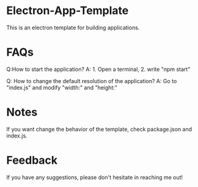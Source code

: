 # Electron-App-Template
This is an electron template for building applications.

# FAQs
Q:How to start the application?
A: 1. Open a terminal, 2. write "npm start"

Q: How to change the default resolution of the application?
A: Go to "index.js" and modify "width:" and "height:"

# Notes
If you want change the behavior of the template, check package.json and index.js.

# Feedback
If you have any suggestions, please don't hesitate in reaching me out!